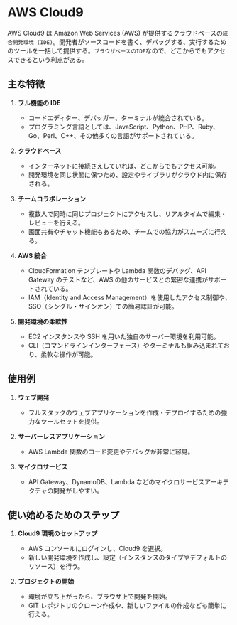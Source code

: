 # AWS Cloud9

AWS Cloud9 は Amazon Web Services (AWS) が提供するクラウドベースの`統合開発環境 (IDE)`。開発者がソースコードを書く、デバッグする、実行するためのツールを一括して提供する。`ブラウザベースのIDE`なので、どこからでもアクセスできるという利点がある。

## 主な特徴

1. **フル機能の IDE**

   - コードエディター、デバッガー、ターミナルが統合されている。
   - プログラミング言語としては、JavaScript、Python、PHP、Ruby、Go、Perl、C++、その他多くの言語がサポートされている。

2. **クラウドベース**

   - インターネットに接続さえしていれば、どこからでもアクセス可能。
   - 開発環境を同じ状態に保つため、設定やライブラリがクラウド内に保存される。

3. **チームコラボレーション**

   - 複数人で同時に同じプロジェクトにアクセスし、リアルタイムで編集・レビューを行える。
   - 画面共有やチャット機能もあるため、チームでの協力がスムーズに行える。

4. **AWS 統合**

   - CloudFormation テンプレートや Lambda 関数のデバッグ、API Gateway のテストなど、AWS の他のサービスとの緊密な連携がサポートされている。
   - IAM（Identity and Access Management）を使用したアクセス制御や、SSO（シングル・サインオン）での簡易認証が可能。

5. **開発環境の柔軟性**
   - EC2 インスタンスや SSH を用いた独自のサーバー環境を利用可能。
   - CLI（コマンドラインインターフェース）やターミナルも組み込まれており、柔軟な操作が可能。

## 使用例

1. **ウェブ開発**

   - フルスタックのウェブアプリケーションを作成・デプロイするための強力なツールセットを提供。

2. **サーバーレスアプリケーション**

   - AWS Lambda 関数のコード変更やデバッグが非常に容易。

3. **マイクロサービス**
   - API Gateway、DynamoDB、Lambda などのマイクロサービスアーキテクチャの開発がしやすい。

## 使い始めるためのステップ

1. **Cloud9 環境のセットアップ**

   - AWS コンソールにログインし、Cloud9 を選択。
   - 新しい開発環境を作成し、設定（インスタンスのタイプやデフォルトのリソース）を行う。

2. **プロジェクトの開始**
   - 環境が立ち上がったら、ブラウザ上で開発を開始。
   - GIT レポジトリのクローン作成や、新しいファイルの作成なども簡単に行える。

